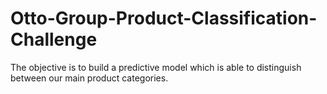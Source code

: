 # Otto-Group-Product-Classification-Challenge
 The objective is to build a predictive model which is able to distinguish between our main product categories. 
